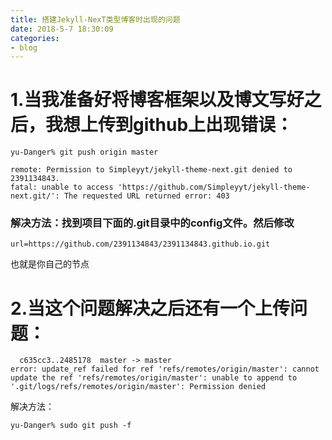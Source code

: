 ```yaml
---
title: 搭建Jekyll-NexT类型博客时出现的问题
date: 2018-5-7 18:30:09
categories:
- blog
---
```

# 1.当我准备好将博客框架以及博文写好之后，我想上传到github上出现错误：
 
```shell
yu-Danger% git push origin master

```
```
remote: Permission to Simpleyyt/jekyll-theme-next.git denied to 2391134843.
fatal: unable to access 'https://github.com/Simpleyyt/jekyll-theme-next.git/': The requested URL returned error: 403

```
### 解决方法：找到项目下面的.git目录中的config文件。然后修改 
```
url=https://github.com/2391134843/2391134843.github.io.git
```
也就是你自己的节点
# 2.当这个问题解决之后还有一个上传问题：
```
  c635cc3..2485178  master -> master
error: update_ref failed for ref 'refs/remotes/origin/master': cannot update the ref 'refs/remotes/origin/master': unable to append to '.git/logs/refs/remotes/origin/master': Permission denied
```
解决方法：

```shell
yu-Danger% sudo git push -f

```
